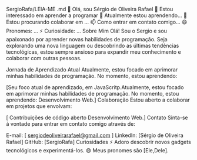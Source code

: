 SergioRafa/LEIA-ME .md
👋 Olá, sou Sérgio de Oliveira Rafael
👀 Estou interessado em aprender a programar
🌱 Atualmente estou aprendendo...
💞️ Estou procurando colaborar em ...
📫 Como entrar em contato comigo...
😄 Pronomes: ...
⚡ Curiosidade: ...
Sobre Mim
Olá! Sou o Sergio e sou apaixonado por aprender novas habilidades de programação. Seja explorando uma nova linguagem ou descobrindo as últimas tendências tecnológicas, estou sempre ansioso para expandir meu conhecimento e colaborar com outras pessoas.

Jornada de Aprendizado Atual
Atualmente, estou focado em aprimorar minhas habilidades de programação. No momento, estou aprendendo:

[Seu foco atual de aprendizado, em JavaScritp.Atualmente, estou focado em aprimorar minhas habilidades de programação. No momento, estou aprendendo:
Desenvolvimento Web.]
Colaboração
Estou aberto a colaborar em projetos que envolvam:

[ Contribuições de código aberto
Desenvolvimento Web.]
Contato
Sinta-se à vontade para entrar em contato comigo através de:

E-mail: [ sergiodeoliveirarafael@gmail.com ]
LinkedIn: [Sérgio de Oliveira Rafael]
GitHub: [SergioRafa]
Curiosidades
⚡ Adoro descobrir novos gadgets tecnológicos e experimentá-los.
😄 Meus pronomes são [Ele,Dele].

